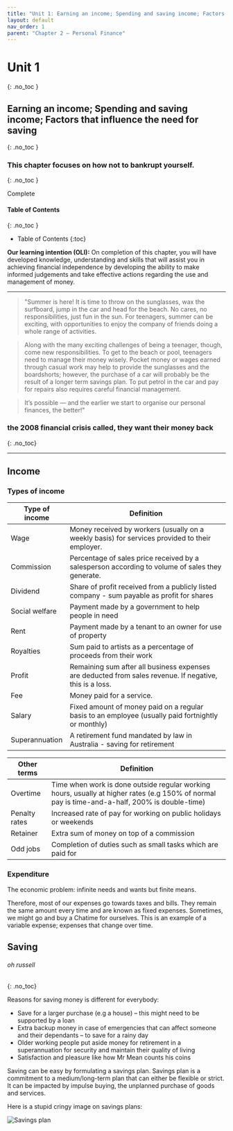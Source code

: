 ```yaml
---
title: "Unit 1: Earning an income; Spending and saving income; Factors that influence the need for saving"
layout: default
nav_order: 1
parent: "Chapter 2 – Personal Finance"
---
```

# Unit 1
{: .no_toc }

## Earning an income; Spending and saving income; Factors that influence the need for saving
{: .no_toc }

### This chapter focuses on how not to bankrupt yourself.
{: .no_toc }

<label class="label label-green">Complete</label>

#### Table of Contents
{: .no_toc }

* Table of Contents
{:toc}

**Our learning intention (OLI):** On completion of this chapter, you will have developed knowledge, understanding and skills that will assist you in achieving financial independence by developing the ability to make informed judgements and take effective actions regarding the use and management of money.

***

> "Summer is here! It is time to throw on the sunglasses, wax the surfboard, jump in the car and head for the beach. No cares, no responsibilities, just fun in the sun. For teenagers, summer can be exciting, with opportunities to enjoy the company of friends doing a whole range of activities.

> Along with the many exciting challenges of being a teenager, though, come new responsibilities. To get to the beach or pool, teenagers need to manage their money wisely. Pocket money or wages earned through casual work may help to provide the sunglasses and the boardshorts; however, the purchase of a car will probably be the result of a longer term savings plan. To put petrol in the car and pay for repairs also requires careful financial management.

> It’s possible — and the earlier we start to organise our personal finances, the better!"

### the 2008 financial crisis called, they want their money back
{: .no_toc}

***

## Income

### Types of income

| Type of income | Definition                                                                                              |
|----------------|---------------------------------------------------------------------------------------------------------|
| Wage           | Money received by workers (usually on a weekly basis) for services provided to their employer.          |
| Commission     | Percentage of sales price received by a salesperson according to volume of sales they generate.         |
| Dividend       | Share of profit received from a publicly listed company - sum payable as profit for shares              |
| Social welfare | Payment made by a government to help people in need                                                     |
| Rent           | Payment made by a tenant to an owner for use of property                                                |
| Royalties      | Sum paid to artists as a percentage of proceeds from their work                                         |
| Profit         | Remaining sum after all business expenses are deducted from sales revenue. If negative, this is a loss. |
| Fee            | Money paid for a service.                                                                               |
| Salary         | Fixed amount of money paid on a regular basis to an employee (usually paid fortnightly or monthly)      |
| Superannuation | A retirement fund mandated by law in Australia - saving for retirement                                  |

| Other terms   | Definition                                                                                                                                     |
|---------------|------------------------------------------------------------------------------------------------------------------------------------------------|
| Overtime      | Time when work is done outside regular working hours, usually at higher rates (e.g 150% of normal pay is time-and-a-half, 200% is double-time) |
| Penalty rates | Increased rate of pay for working on public holidays or weekends                                                                               |
| Retainer      | Extra sum of money on top of a commission                                                                                                      |
| Odd jobs      | Completion of duties such as small tasks which are paid for                                                                                    |

### Expenditure

The economic problem: infinite needs and wants but finite means.

Therefore, most of our expenses go towards taxes and bills. They remain the same amount every time and are known as fixed expenses. Sometimes, we might go and buy a Chatime for ourselves. This is an example of a variable expense; expenses that change over time.

## Saving
###### oh russell
{: .no_toc}

Reasons for saving money is different for everybody:
- Save for a larger purchase (e.g a house) – this might need to be supported by a loan
- Extra backup money in case of emergencies that can affect someone and their dependants – to save for a rainy day
- Older working people put aside money for retirement in a superannuation for security and maintain their quality of living
- Satisfaction and pleasure like how Mr Mean counts his coins

Saving can be easy by formulating a savings plan. Savings plan is a commitment to a medium/long-term plan that can either be flexible or strict. It can be impacted by impulse buying, the unplanned purchase of goods and services.

Here is a stupid cringy image on savings plans:

![Savings plan](http://content.jacplus.com.au/secure/ebooks/11184/1118401042/images/02_source-09.jpg)


